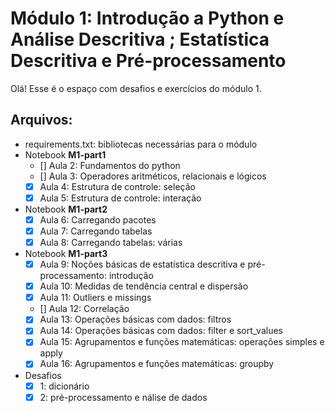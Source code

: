 # Módulo 1: Introdução a Python e Análise Descritiva ; Estatística Descritiva e Pré-processamento

Olá! Esse é o espaço com desafios e exercícios do módulo 1. 

## Arquivos:

- requirements.txt: bibliotecas necessárias para o módulo
- Notebook **M1-part1**
   - [] Aula 2: Fundamentos do python
   - [] Aula 3: Operadores aritméticos, relacionais e lógicos
   - [x] Aula 4: Estrutura de controle: seleção
   - [x] Aula 5: Estrutura de controle: interação
- Notebook **M1-part2**
   - [x] Aula 6: Carregando pacotes
   - [x] Aula 7: Carregando tabelas
   - [x] Aula 8: Carregando tabelas: várias
- Notebook **M1-part3**
   - [x] Aula 9: Noções básicas de estatística descritiva e pré-processamento: introdução
   - [x] Aula 10: Medidas de tendência central e dispersão
   - [x] Aula 11: Outliers e missings
   - [] Aula 12: Correlação
   - [x] Aula 13: Operações básicas com dados: filtros
   - [x] Aula 14: Operações básicas com dados: filter e sort_values
   - [x] Aula 15: Agrupamentos e funções matemáticas: operações simples e apply
   - [x] Aula 16: Agrupamentos e funções matemáticas: groupby
- Desafios
   - [x] 1: dicionário
   - [x] 2: pré-processamento e nálise de dados